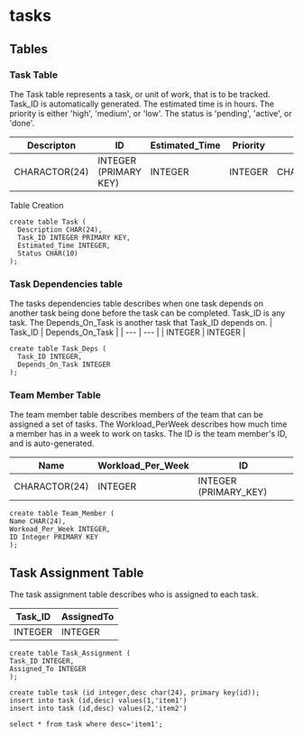 # tasks

## Tables
### Task Table
The Task table represents a task, or unit of work, that is to be tracked.
Task_ID is automatically generated.
The estimated time is in hours.
The priority is either 'high', 'medium', or 'low'.
The status is 'pending', 'active', or 'done'.

| Descripton    | ID                    | Estimated_Time | Priority | STATUS |
|---------------|-----------------------|----------------| --- | --- |
| CHARACTOR(24) | INTEGER (PRIMARY KEY) | INTEGER        | INTEGER | CHARACTOR(10) |

Table Creation
```
create table Task ( 
  Description CHAR(24), 
  Task_ID INTEGER PRIMARY KEY, 
  Estimated_Time INTEGER,
  Status CHAR(10)
);
```
### Task Dependencies table 

The tasks dependencies table describes when one task depends on another task being done
before the task can be completed.
Task_ID is any task.
The Depends_On_Task is another task that Task_ID depends on.
| Task_ID | Depends_On_Task |
| --- | --- |
| INTEGER | INTEGER |
```
create table Task_Deps (  
  Task_ID INTEGER, 
  Depends_On_Task INTEGER
);
```
### Team Member Table
The team member table describes members of the team that can be assigned a set of tasks.
The Workload_PerWeek describes how much time a member has in a week to work on tasks.
The ID is the team member's ID, and is auto-generated.

| Name | Workload_Per_Week | ID |
| --- | --- | --- |
| CHARACTOR(24) | INTEGER | INTEGER (PRIMARY_KEY) |
```
create table Team_Member (
Name CHAR(24),
Workoad_Per_Week INTEGER,
ID Integer PRIMARY KEY
);
```
## Task Assignment Table

The task assignment table describes who is assigned to each task.

| Task_ID | AssignedTo | 
| --- | --- |
| INTEGER | INTEGER |

```
create table Task_Assignment (
Task_ID INTEGER,
Assigned_To INTEGER
);
```

```
create table task (id integer,desc char(24), primary key(id));
insert into task (id,desc) values(1,'item1')
insert into task (id,desc) values(2,'item2')
```

```
select * from task where desc='item1';
```

